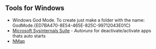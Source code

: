 ## Tools for Windows

- Windows God Mode. To create just make a folder with the name: GodMode.{ED7BA470-8E54-465E-825C-99712043E01C}
- [Microsoft Sysinternals Suite](https://docs.microsoft.com/en-us/sysinternals/downloads/sysinternals-suite) - _Autoruns_ for deactivate/activate apps thats auto starts
- [NMap](https://nmap.org/)
